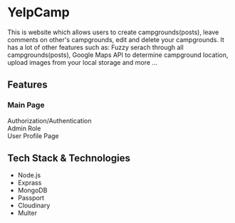 # YelpCamp
This is website which allows users to create campgrounds(posts), leave comments on other's campgrounds, edit and delete your campgrounds. It has a lot of other features such as: Fuzzy serach through all campgrounds(posts), Google Maps API to determine campground location, upload images from your local storage and more ...

## Features

### Main Page

Authorization/Authentication  
Admin Role  
User Profile Page

## Tech Stack & Technologies
* Node.js
* Exprass
* MongoDB
* Passport
* Cloudinary
* Multer
